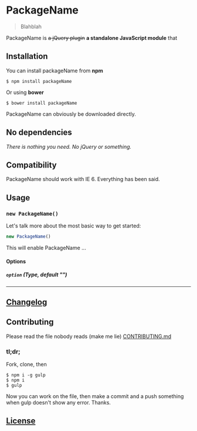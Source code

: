# PackageName

> Blahblah

PackageName is ~~a jQuery plugin~~ **a standalone JavaScript module** that


## Installation

You can install packageName from **npm**

```shell
$ npm install packageName
```

Or using **bower**

```shell
$ bower install packageName
```

PackageName can obviously be downloaded directly.

## No dependencies

_There is nothing you need. No jQuery or something._

## Compatibility

PackageName should work with IE 6. Everything has been said.

## Usage

### `new PackageName()`

Let's talk more about the most basic way to get started:

```js
new PackageName()
```

This will enable PackageName ...

#### Options

##### `option` (Type, default "")


---

## [Changelog](CHANGELOG.md)

## Contributing

Please read the file nobody reads (make me lie) [CONTRIBUTING.md](CONTRIBUTING.md)

### tl;dr;

Fork, clone, then

```shell
$ npm i -g gulp
$ npm i
$ gulp
```

Now you can work on the file, then make a commit and a push something when gulp doesn't show any error.
Thanks.

## [License](LICENSE-MIT)
